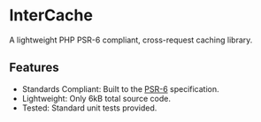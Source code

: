 # InterCache

A lightweight PHP PSR-6 compliant, cross-request caching library.

## Features

- Standards Compliant: Built to the [PSR-6](https://www.php-fig.org/psr/psr-6/) specification.
- Lightweight: Only 6kB total source code.
- Tested: Standard unit tests provided.